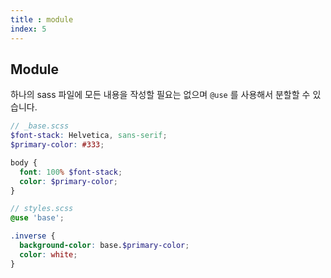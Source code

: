 ```yaml
---
title : module
index: 5
---
```




## Module

하나의 sass 파일에 모든 내용을 작성할 필요는 없으며 `@use` 를 사용해서 분할할 수 있습니다.



```scss
// _base.scss
$font-stack: Helvetica, sans-serif;
$primary-color: #333;

body {
  font: 100% $font-stack;
  color: $primary-color;
}
```



```scss
// styles.scss
@use 'base';

.inverse {
  background-color: base.$primary-color;
  color: white;
}
```

